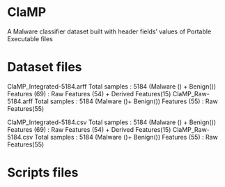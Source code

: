 # ClaMP
A Malware classifier dataset built with header fields’ values of Portable Executable files
# Dataset files
ClaMP_Integrated-5184.arff
	Total samples	: 5184 (Malware () + Benign())
	Features (69)	: Raw Features (54) + Derived Features(15)
ClaMP_Raw-5184.arff
	Total samples	: 5184 (Malware ()+ Benign())
	Features (55)	: Raw Features(55)

ClaMP_Integrated-5184.csv
	Total samples	: 5184 (Malware () + Benign())
	Features (69)	: Raw Features (54) + Derived Features(15)
ClaMP_Raw-5184.csv
	Total samples	: 5184 (Malware ()+ Benign())
	Features (55)	: Raw Features(55)


# Scripts files
